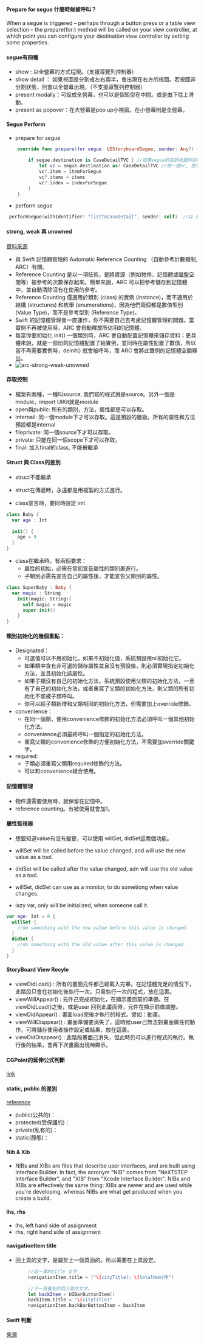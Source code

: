 #### Prepare for segue 什麼時候被呼叫？
When a segue is triggered – perhaps through a button press or a table view selection – the prepare(for:) method will be called on your view controller, at which point you can configure your destination view controller by setting some properties.


#### segue有四種
- show : 以全營幕的方式程現。（支援導覽列控制器）
- show detail ： 如果視圖是分割成左右兩半，會出現在右方的視圖。若視圖非分割狀態，則會以全營幕出現。（不支援導覽列控制器）
- present modally：可設成全營幕，也可以是個矩型在中間。或是由下往上滑動。
- present as popover：在大營幕是pop up小視窗。在小營幕則是全營幕。


#### Segue Perform
- prepare for segue
```Swift
    override func prepare(for segue: UIStoryboardSegue, sender: Any?) {
       
        if segue.destination is CaseDetailTVC { //如果segue的目的地是XXXX
            let vc = segue.destination as? CaseDetailTVC //做一個vc, 把它指到目的地，同時安排要丟到vc的變數有哪些，先指定好。
            vc?.item = itemForSegue
            vc?.items = items
            vc?.index = indexForSegue
        }
    }
```
- perform segue
```Swift
 performSegue(withIdentifier: "listToCaseDetail", sender: self)  //以 segue的ID來做啟動，perform哪一個segue ID.

```


#### strong, weak 與 unowned
[資料來源](https://www.appcoda.com.tw/memory-management-swift/)

- 與 Swift 記憶體管理的 Automatic Reference Counting （自動參考計數機制, ARC）有關。
- Reference Counting 是以一項技術，是將資源（例如物件、記憶體或磁盤空間等）被參考的次數保存起來。簡單來說，ARC 可以把參考儲存到記憶體中，並自動清除沒有在使用的參考。
- Reference Counting 僅適用於類別 (class) 的實例 (instance)，而不適用於結構 (structures) 和枚舉 (enumerations)，因為他們兩個都是數值型別 (Value Type)，而不是參考型別 (Reference Type)。
- Swift 的記憶體管理會一直運作，你不需要自己去考慮記憶體管理的問題。當實例不再被使用時，ARC 會自動釋放所佔用的記憶體。
- 每當你要初始化 init() 一個類別時，ARC 會自動配置記憶體來儲存資料；更具體來說，就是一部份的記憶體配置了給實例，並同時在屬性配置了數值，所以當不再需要實例時，deinit() 就會被呼叫，而 ARC 會將此實例的記憶體空間釋出。
- ![arc-strong-weak-unowned](https://user-images.githubusercontent.com/18608853/117527448-bd744600-affe-11eb-870c-713f5b7c141d.png)


#### 存取控制
- 檔案有兩種，一種叫source, 我們寫的程式就是source。另外一個是module，import UIKit就是module
- open與public: 所有的類別，方法，屬性都是可以存取。
- internail: 同一個module下才可以存取。這是預設的層級。所有的屬性和方法預設都是internal
- fileprivate: 同一個source下才可以存取。
- private: 只能在同一個scope下才可以存取。
- final: 加入final的class, 不能被繼承

#### Struct 與 Class的差別
- struct不能繼承
- struct在傳遞時，永遠都是用複製的方式進行。

- class宣告時，要同時設定 init
```Swift
class Baby {
  var age : Int
  
  init() {
    age = 9
  }
}
```

- class在繼承時，有兩個要求：
  - 屬性的初始，必需在當初宣告屬性的類別裹進行。
  - 子類別必需先宣告自己的屬性後，才能宣告父類別的屬性。
```Swift
class SuperBaby : Baby {
  var magic : String
    init(magic: String){
      self.magic = magic
      super.init()
    }
}
```


#### 類別初始化的幾個重點：
- Designated：
  - 可選值可以不用初始化，如果不初始化值，系統預設用nil初始化它。
  - 如果類中含有非可選的儲存屬性並且沒有預設值，則必須實現指定初始化方法，並且初始化該屬性。
  - 如果子類沒有自己的初始化方法，系統預設使用父類的初始化方法，一旦有了自己的初始化方法，或者重寫了父類的初始化方法，則父類的所有初始化不能被子類呼叫。
  - 你可以給子類新增和父類相同的初始化方法，但需要加上override修飾。
- convenience：
  - 在同一個類，使用convenience修飾的初始化方法必須呼叫一個其他初始化方法。
  - convenience必須最終呼叫一個指定的初始化方法。
  - 重寫父類的convenience修飾的方便初始化方法，不需要加override關鍵字。
- required:
  - 子類必須重寫父類用required修飾的方法。
  - 可以和convenience組合使用。




#### 記憶體管理
- 物件還需要使用時，就保留在記憶中。
- reference counting。有被使用就會加1。


#### 屬性監視器
- 想要知道value有沒有變更，可以使用 willSet, didSet這兩個功能。
- willSet will be called before the value changed, and will use the new value as a tool.
- didSet will be called after the value changed, adn will use the old value as a tool.
- willSet, didSet can use as a monitor, to do sometiong when value changes.

- lazy var, only will be initialized, when someone call it.

```Swift
var age: Int = 0 {
  willSet {
    //do something with the new value before this value is changed.
  }
  didSet {
    //do something with the old value after this value is changed.
  }
}

```
#### StoryBoard View Recyle
- viewDidLoad() : 所有的畫面元件都己經載入完畢。在記憶體充足的情況下，此階段只會在初始化後執行一次。只需執行一次的程式，放在這裹。
- viewWillAppear() : 元件己完成初始化，在顯示畫面前的準備。在viewDidLoad()之後，或是user 回到此畫面時，元件在顯示前做調整。
- viewDidAppear() : 畫面load完後才執行的程式。譬如：動畫。
- viewWillDisppear() : 畫面準備要消失了，這時候user己無法對畫面做任何動作。可將儲存使用者操作設定或結果，放在這裹。
- viewDidDisppear() : 此階段畫面己消失，但此時仍可以進行程式的執行。執行後的結果，會再下次畫面出現時顯示。



#### CGPoint的延伸公式判斷
[link](https://gist.github.com/akhilcb/8d03f1f88f87e996aec24748bdf0ce78)

#### static, public 的差別
[reference](https://medium.com/@jerrywang0420/access-control-教學-swift-3-ios-4d93ee567eb0) 
- public(公共的)：
- protected(受保護的)： 
- private(私有的)：
- static(靜態)：


#### Nib & Xib
- NIBs and XIBs are files that describe user interfaces, and are built using Interface Builder. In fact, the acronym "NIB" comes from "NeXTSTEP Interface Builder", and "XIB" from "Xcode Interface Builder". NIBs and XIBs are effectively the same thing: XIBs are newer and are used while you're developing, whereas NIBs are what get produced when you create a build.


#### lhs, rhs
- lhs, left hand side of assignment
- rhs, right hand side of assignment


#### navigationItem title
- 回上頁的文字，是屬於上一個頁面的。所以需要在上頁設定。
```Swift
        //這一頁的title 文字
        navigationItem.title = ("\(cityTitle): \(totalNum)件")
        
        //下一頁看到的回上頁的文字。
        let backItem = UIBarButtonItem()
        backItem.title = "\(cityTitle)"
        navigationItem.backBarButtonItem = backItem
```

#### Swift 判斷
[來源](https://www.cnswift.org/basic-operators)
